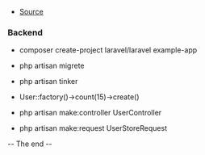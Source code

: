 - [Source](https://www.youtube.com/watch?v=QIlCT34gWh4&t=1327s)

### Backend
- composer create-project laravel/laravel example-app
- php artisan migrete
- php artisan tinker
- User::factory()->count(15)->create()

- php artisan make:controller UserController
- php artisan make:request UserStoreRequest

-- The end --